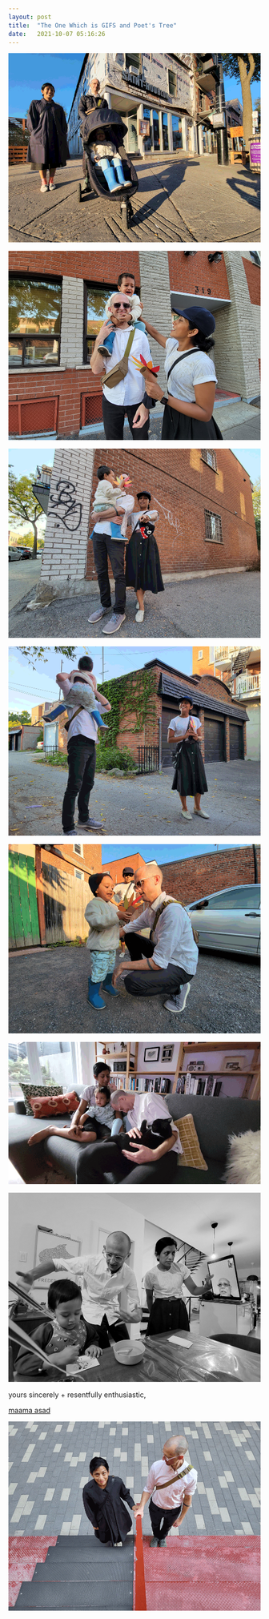 ```yaml
---
layout: post
title:  "The One Which is GIFS and Poet's Tree"
date:   2021-10-07 05:16:26
---
```


![](/assets/images/07-20211008_052637-the-one-which-is-another-one-dj-khaled.gif)

![](/assets/images/07-20211008_140531-the-one-that-is-the-real-picture.jpg)

![](/assets/images/07-20211008_140334-the-one-where-felix-learns-to-follow-the-point.gif)

![](/assets/images/07-20211008_140159(0)-the-one-where-it-is-all-hunky-dory.gif)
 
![](/assets/images/07-20211008_140058-the-one-before-the-meltdown.gif)

![](/assets/images/07-20211008_144934-the-one-where-both-children-accidentally-dab.gif)

![](/assets/images/07-20211008_153730-in-which-the-artist-needs-to-be-told-to-tell-grandparents-how-long-distance-love-extends.gif)

yours sincerely + resentfully enthusiastic, 

[maama asad](https://www.felixkhaledbarr.com/2021/10/04/the-one-where-maama-visits.html)


![](/assets/images/07-20211008_054828-the-one-with-the-two.gif)
